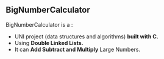 ## BigNumberCalculator 
BigNumberCalculator is a :
+ UNI project (data structures and algorithms) **built with C.**
+ Using **Double Linked Lists.**
+ It can **Add Subtract and Multiply** Large Numbers.
